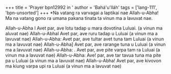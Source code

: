 +++
title = 'Prayer bpn12992 in '
author = 'Bahá'u'lláh'
tags = ['lang-111', 'bpn-unsorted']
+++
*Na vatang ra varvagai a laptikai nae Allah-u-Abha! Ma na vatang gono ra umana pakana tinata ta vinun ma a lavuvat nae. 

Allah-u-Abha I 
Avet par, ave lotu tadap u mara dovotina Luluai. (a vinun ma aluvat nae) 
Allah-u-Abhal 
Avet par, ave ruru tadap u Luluai (a vinun ma a lavuvat nae) 
Allah-u-Abha: 
Avet par, ave tultar avet tuna tam Luluai (a vinun ma a lavuvat nae) 
Allah-u-Abha] 
Avet par, ave rarange tuna u Luluai (a vinun ma a lavuvat nae) 
Allah-u-Abha: 
. Avet par, ave pite varpa tam ra Luluai (a vinun ma a lavuvat nae) 
Allah-u-Abha: 
Ave! par, ave tar tavua tuna ma pite pa u Luluai (a vinun ma a lavuvat nae) 
Allah-u-Abha! 
Avet par, ave kivovon ma kiung varpa upi ra Luluai (a vinun ma a lavuvat nae)
